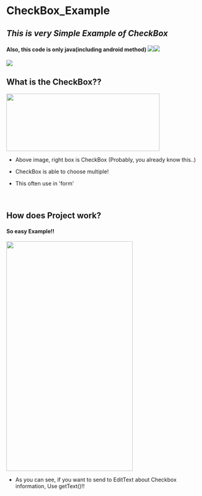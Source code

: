 # CheckBox_Example
## _This is very Simple Example of CheckBox_
#### Also, this code is only java(including android method) <img src ="https://img.shields.io/badge/Java-yellow.svg?&style=flat&logo=java&logoColor=white"/><img src ="https://img.shields.io/badge/Android-3DDC84.svg?&style=flat&logo=android&logoColor=white"/> <br/>



<img src = "file:///C:/Users/onvit/Downloads/android.svg"/>
<br/>

## What is the CheckBox??

<img src = "https://user-images.githubusercontent.com/76798832/130378461-0c1e517a-cf29-4152-9c4b-fbc8e1da9ed8.png" width="400" height="150" />

- Above image, right box is CheckBox (Probably, you already know this..)

- CheckBox is able to choose multiple!

- This often use in 'form' <br/>
<br/><br/>


## How does Project work? 
#### So easy Example!!
<img src = "https://user-images.githubusercontent.com/76798832/130382059-127a9ac7-a860-4c05-b197-ead80ec0e68b.gif" width="330" height="600" />

- As you can see, if you want to send to EditText about Checkbox information, Use getText()!!




